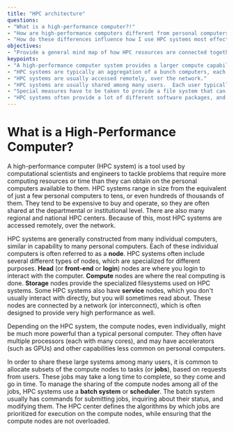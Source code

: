 ```yaml
---
title: "HPC architecture"
questions:
- "What is a high-performance computer?!"
- "How are high-performance computers different from personal computers?"
- "How do these differences influence how I use HPC systems most effectively?"
objectives:
- "Provide a general mind map of how HPC resources are connected together (head node, compute node, NAS)"
keypoints: 
- "A high-performance computer system provides a larger compute capability than is possible to package in a personal computer."
- "HPC systems are typically an aggregation of a bunch computers, each one of which can look pretty similar to your personal computer."
- "HPC systems are usually accessed remotely, over the network."
- "HPC systems are usually shared among many users.  Each user typically gets a dedicated portion of the computer's resources for a period of time."
- "Special measures have to be taken to provide a file system that can keep up with an HPC system."
- "HPC systems often provide a lot of different software packages, and provide ways of selecting and configuring them to get the environment you need."
---
```


# What is a High-Performance Computer?

A high-performance computer (HPC system) is a tool used by computational scientists and engineers to tackle problems that require more computing resources or time than they can obtain on the personal computers available to them. HPC systems range in size from the equivalent of just a few personal computers to tens, or even hundreds of thousands of them.  They tend to be expensive to buy and operate, so they are often shared at the departmental or institutional level.  There are also many regional and national HPC centers.  Because of this, most HPC systems are accessed remotely, over the network.

HPC systems are generally constructed from many individual computers, similar in capability to many personal computers.  Each of these individual computers is often referred to as a **node**. HPC systems often include several different types of nodes, which are specialized for different purposes.  **Head** (or **front-end** or **login**) nodes are where you login to interact with the computer.  **Compute** nodes are where the real computing is done.  **Storage** nodes provide the specialized filesystems used on HPC systems.  Some HPC systems also have **service** nodes, which you don't usually interact with directly, but you will sometimes read about.  These nodes are connected by a network (or interconnect), which is often designed to provide very high performance as well.

<!-- It would be nice to have a diagram that showed the different types of nodes, and the network. 
Something like http://www.archer.ac.uk/training/course-material/2018/03/intro-hw/slides/L01_WhyHPC.pdf
-->

Depending on the HPC system, the compute nodes, even individually, might be much more powerful than a typical personal computer.  They often have multiple processors (each with many cores), and may have accelerators (such as GPUs) and other capabilities less common on personal computers.

In order to share these large systems among many users, it is common to allocate subsets of the compute nodes to tasks (or **jobs**), based on requests from users.  These jobs may take a long time to complete, so they come and go in time. To manage the sharing of the compute nodes among all of the jobs, HPC systems use a **batch system** or **scheduler**.  The batch system usually has commands for submitting jobs, inquiring about their status, and modifying them.  The HPC center defines the algorithms by which jobs are prioritized for execution on the compute nodes, while ensuring that the compute nodes are not overloaded. <!-- reference to episode 03 -->


